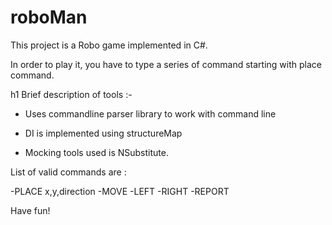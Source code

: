 # roboMan

This project is a Robo game implemented in C#. 

In order to play it, you have to type a series of command starting with place command. 

h1 Brief description of tools :-

* Uses commandline parser library to work with command line

* DI is implemented using structureMap

* Mocking tools used is NSubstitute. 

List of valid commands are :

-PLACE x,y,direction
-MOVE
-LEFT
-RIGHT
-REPORT

Have fun!


